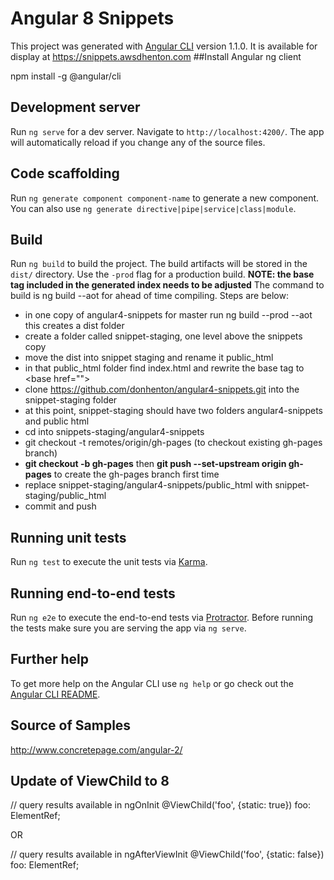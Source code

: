 # Angular 8 Snippets

This project was generated with [Angular CLI](https://github.com/angular/angular-cli) version 1.1.0.
It is available for display at https://snippets.awsdhenton.com
##Install Angular ng client

npm install -g @angular/cli

## Development server

Run `ng serve` for a dev server. Navigate to `http://localhost:4200/`. The app will automatically reload if you change any of the source files.

## Code scaffolding

Run `ng generate component component-name` to generate a new component. You can also use `ng generate directive|pipe|service|class|module`.

## Build

Run `ng build` to build the project. The build artifacts will be stored in the `dist/` directory. Use the `-prod` flag for a production build. **NOTE: the base tag included in the generated index needs to be adjusted** The command to build is ng build --aot for ahead of time compiling.
Steps are below:

* in one copy of angular4-snippets for master run ng build --prod --aot this creates a dist folder
* create a folder called snippet-staging, one level above the snippets copy
* move the dist into snippet staging and rename it public_html
* in that public_html folder find index.html and rewrite the base tag to &lt;base href=""&gt;
* clone https://github.com/donhenton/angular4-snippets.git into the snippet-staging folder
* at this point, snippet-staging should have two folders angular4-snippets and public html
* cd into snippets-staging/angular4-snippets
* git checkout -t remotes/origin/gh-pages (to checkout existing gh-pages branch)
* __git checkout -b gh-pages__ then __git push --set-upstream origin gh-pages__ to create the gh-pages branch first time
* replace snippet-staging/angular4-snippets/public_html with snippet-staging/public_html
* commit and push



## Running unit tests

Run `ng test` to execute the unit tests via [Karma](https://karma-runner.github.io).

## Running end-to-end tests

Run `ng e2e` to execute the end-to-end tests via [Protractor](http://www.protractortest.org/).
Before running the tests make sure you are serving the app via `ng serve`.

## Further help

To get more help on the Angular CLI use `ng help` or go check out the [Angular CLI README](https://github.com/angular/angular-cli/blob/master/README.md).


## Source of Samples
http://www.concretepage.com/angular-2/



## Update of ViewChild to 8

// query results available in ngOnInit
@ViewChild('foo', {static: true}) foo: ElementRef;

OR

// query results available in ngAfterViewInit
@ViewChild('foo', {static: false}) foo: ElementRef;
